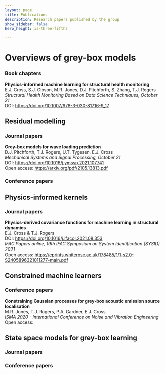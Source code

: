 ```yaml
---
layout: page
title: Publications
description: Research papers published by the group
show_sidebar: false
hero_height: is-three-fifths

---
```


# Overviews of grey-box models

### Book chapters

<strong>Physics-informed machine learning for structural health monitoring</strong>
<br />
E.J. Cross, S.J. Gibson, M.R. Jones, D.J. Pitchforth, S. Zhang, T.J. Rogers
<br />
<em> Structural Health Monitoring Based on Data Science Techniques, October 21</em>
<br />
DOI: https://doi.org/10.1007/978-3-030-81716-9_17


## Residual modelling

### Journal papers

<strong> Grey-box models for wave loading prediction </strong>
<br />
D.J. Pitchforth, T.J. Rogers, U.T. Tygesen, E.J. Cross
<br />
<em> Mechanical Systems and Signal Processing, October 21</em> 
<br />
DOI: https://doi.org/10.1016/j.ymssp.2021.107741
<br />
Open access: https://arxiv.org/pdf/2105.13813.pdf

### Conference papers

## Physics-informed kernels

### Journal papers

<!--- ### Conference papers -->

<strong> Physics-derived covariance functions for machine learning in structural dynamics </strong>
<br/>
E.J. Cross & T.J. Rogers
<br/>
DOI: https://doi.org/10.1016/j.ifacol.2021.08.353 
<br/>
<em> IFAC Papers online, 19th IFAC Symposium on System Identification (SYSID) 2021 </em>
<br/>
Open access: https://eprints.whiterose.ac.uk/178485/1/1-s2.0-S2405896321011277-main.pdf

## Constrained machine learners

<!--- ### Journal papers -->

### Conference papers

<strong> Constraining Gaussian processes for grey-box acoustic emission source localisation </strong>
<br/>
M.R. Jones, T.J. Rogers, P.A. Gardner, E.J. Cross
<br/>
<em> ISMA 2020 - International Conference on Noise and Vibration Engineering </em>
<br/>
Open access:




## State space models for grey-box learning

### Journal papers

### Conference papers

